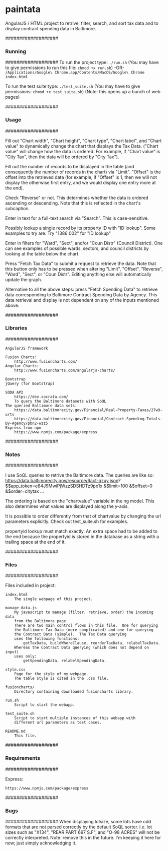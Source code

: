 # paintata
AngularJS / HTML project to retrive, filter, search, and sort
    tax data and to display contract spending data in Baltimore.

###################
### Running
###################
To run the project type:
    `./run.sh`
    (You may have to give permissions to run this file: `chmod +x run.sh`)
    -OR-
    `/Applications/Google\ Chrome.app/Contents/MacOS/Google\ Chrome index.html`

To run the test suite type:
    `./test_suite.sh`
    (You may have to give permissions: `chmod +x test_suite.sh`)
    (Note: this opens up a bunch of web pages)

###################
### Usage
###################

Fill out "Chart width", "Chart height", "Chart type", "Chart label",
    and "Chart value" to dynamically change the chart that displays the
    Tax Data.  ("Chart value" will change how the data is ordered.
    For example, if "Chart value" is "City Tax", then the data will
    be ordered by "City Tax").

Fill out the number of records to be displayed in the table (and
    consequently the number of records in the chart) via "Limit".
    "Offset" is the offset into the retrieved data (for example,
    if "Offset" is 1, then we will not display the otherwise first
    entry, and we would display one entry more at the end).

Check "Reverse" or not.  This determines whether the data is
    ordered ascending or descending.  Note that this is
    reflected in the chart's subcaption.

Enter in text for a full-text search via "Search".  This is
    case-sensitive.

Possibly lookup a single record by its property ID with "ID lookup".
    Some examples to try are:
    Try "1386 002" for "ID lookup"

Enter in filters for "Ward", "Sect", and/or "Coun Distr" (Council District).
    One can see examples of possible wards, sectors, and council districts
    by looking at the table below the chart.

Press "Fetch Tax Data" to submit a request to retrieve the data.
    Note that this button only has to be pressed when altering
    "Limit", "Offset", "Reverse", "Ward", "Sect", or "Coun Distr".
    Editing anything else will automatically update the graph.

Alternative to all the above steps: press "Fetch Spending Data" to
    retrieve data corresponding to Baltimore Contract Spending Data by Agency.
    This data retrieval and display is not dependent on any of the inputs mentioned
    above.

###################
### Libraries
###################

    AngularJS framework

    Fusion Charts:
        http://www.fusioncharts.com/
    Angular Charts:
        http://www.fusioncharts.com/angularjs-charts/

    Bootstrap
    jQuery (for Bootstrap)

    SODA API
        https://dev.socrata.com/
        To query the Baltimore datasets with SoQL
    The queried Baltimore data sets:
        https://data.baltimorecity.gov/Financial/Real-Property-Taxes/27w9-urtv
        https://data.baltimorecity.gov/Financial/Contract-Spending-Totals-By-Agency/pbn2-wzz5
    Express from npm
        https://www.npmjs.com/package/express

###################
### Notes
###################

I use SoQL queries to retrive the Baltimore data.  The queries are like so:
https://data.baltimorecity.gov/resource/6act-qzuy.json?
            $$app_token=e84J9MwiPjWzzSDSHDTz9po1x
            &$limit=100
            &$offset=0
            &$order=citytax
            ...

The ordering is based on the "chartvalue" variable in the ng model.  This also
    determines what values are displayed along the y-axis.

It is possible to order differently from that of chartvalue by changing
    the url parameters explicitly.  Check out test_suite.sh for examples.

propertyid lookup must match exactly.  An extra space had to be added to
    the end because the propertyid is stored in the database as a string
    with a trailing space at the end of it.


###################
### Files
###################

Files included in project:

    index.html
        The single webpage of this project.

    manage_data.js
        My javascript to manage (filter, retrieve, order) the incoming data
        from the Baltimore page.
        There are two main control flows in this file.  One for querying
        the Baltimore Tax Data (more complicated) and one for querying
        the Contract Data (simple).  The Tax Data querying
        uses the following functions:
            getTaxData, buildWhereClause, reorderTaxData, relabelTaxData.
        Whereas the Contract Data querying (which does not depend on input)
        uses only:
            getSpendingData, relabelSpendingData.

    style.css
        Page for the style of my webpage.
        The table style is cited in the .css file.

    fusioncharts/
        Directory containing downloaded fusioncharts library.

    run.sh
        Script to start the webapp.

    test_suite.sh
        Script to start multiple instances of this webapp with
        different url parameters as test cases.

    README.md
        This file.

###################
### Requirements
###################

Express:

    https://www.npmjs.com/package/express

###################
### Bugs
###################
When displaying lotsize, some lots have odd formats that are not
parsed correctly by the default SoQL sorter.
i.e. lot sizes such as "X134", "REAR PART 697 S.F", and "O-98 ACRES"
will not be correctly interpreted.  Note: remove this in the future.
I'm keeping it here for now; just simply acknowledging it.
